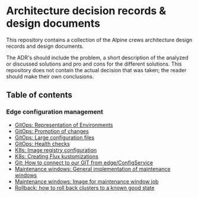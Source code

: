 # Architecture decision records & design documents

This repository contains a collection of the Alpine crews architecture design records and design documents.

The ADR's should include the problem, a short description of the analyzed or discussed solutions and pro and cons for the different solutions. This repository does not contain the actual decision that was taken; the reader should make their own conclusions.

## Table of contents

### Edge configuration management
- [GitOps: Representation of Environments](./arc/GitOpsEnvironments.md)
- [GitOps: Promotion of changes](./GitOpsEnvironmentPipeline.md)
- [GitOps: Large configuration files](./LargeConfigurationFiles.md)
- [GitOps: Health checks](./HealthChecks.md)
- [K8s: Image registry configuration](./ConfigureImageRegistry.md)
- [K8s: Creating Flux kustomizations](./CreatingFluxKustomizations.md)
- [Git: How to connect to our GIT from edge/ConfigService](./ConnectionToGit.md)
- [Maintenance windows: General implementation of maintenance windows](./MaintenanceWindows.md)
- [Maintenance windows: Image for maintenance window job](./FluxImageForMaintenanceWindow.md)
- [Rollback: how to roll back clusters to a known good state](./Rollback.md)
